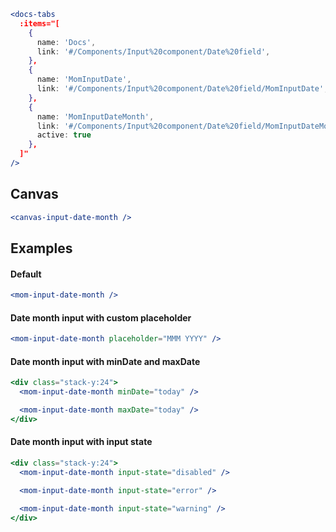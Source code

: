 ```jsx noeditor
<docs-tabs
  :items="[
    {
      name: 'Docs',
      link: '#/Components/Input%20component/Date%20field',
    },
    {
      name: 'MomInputDate',
      link: '#/Components/Input%20component/Date%20field/MomInputDate',
    },
    {
      name: 'MomInputDateMonth',
      link: '#/Components/Input%20component/Date%20field/MomInputDateMonth',
      active: true
    },
  ]"
/>
```

## Canvas

```jsx noeditor
<canvas-input-date-month />
```

## Examples

#### Default

```jsx
<mom-input-date-month />
```

#### Date month input with custom placeholder

```jsx
<mom-input-date-month placeholder="MMM YYYY" />
```

#### Date month input with minDate and maxDate

```jsx
<div class="stack-y:24">
  <mom-input-date-month minDate="today" />

  <mom-input-date-month maxDate="today" />
</div>
```

#### Date month input with input state

```jsx
<div class="stack-y:24">
  <mom-input-date-month input-state="disabled" />

  <mom-input-date-month input-state="error" />

  <mom-input-date-month input-state="warning" />
</div>
```
